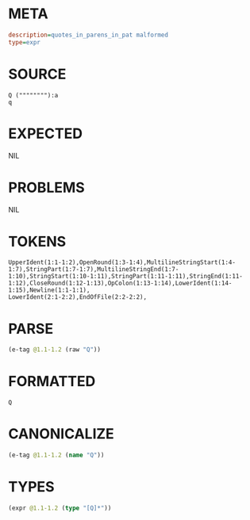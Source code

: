 # META
~~~ini
description=quotes_in_parens_in_pat malformed
type=expr
~~~
# SOURCE
~~~roc
Q (""""""""):a
q
~~~
# EXPECTED
NIL
# PROBLEMS
NIL
# TOKENS
~~~zig
UpperIdent(1:1-1:2),OpenRound(1:3-1:4),MultilineStringStart(1:4-1:7),StringPart(1:7-1:7),MultilineStringEnd(1:7-1:10),StringStart(1:10-1:11),StringPart(1:11-1:11),StringEnd(1:11-1:12),CloseRound(1:12-1:13),OpColon(1:13-1:14),LowerIdent(1:14-1:15),Newline(1:1-1:1),
LowerIdent(2:1-2:2),EndOfFile(2:2-2:2),
~~~
# PARSE
~~~clojure
(e-tag @1.1-1.2 (raw "Q"))
~~~
# FORMATTED
~~~roc
Q
~~~
# CANONICALIZE
~~~clojure
(e-tag @1.1-1.2 (name "Q"))
~~~
# TYPES
~~~clojure
(expr @1.1-1.2 (type "[Q]*"))
~~~
